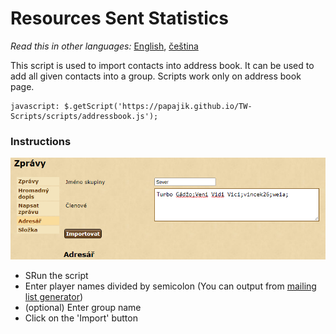 # Resources Sent Statistics

_Read this in other languages:_ [English](rss_en.md), [čeština](rss_cs.md)

This script is used to import contacts into address book. 
It can be used to add all given contacts into a group. 
Scripts work only on address book page. 

```
javascript: $.getScript('https://papajik.github.io/TW-Scripts/scripts/addressbook.js');
```

### Instructions

![Example](../media/images/addressbook_cs.png)

* SRun the script
* Enter player names divided by semicolon (You can output from  [mailing list generator](https://www.twstats.com/en121/index.php?page=mailing_list))
* (optional) Enter group name
* Click on the 'Import' button